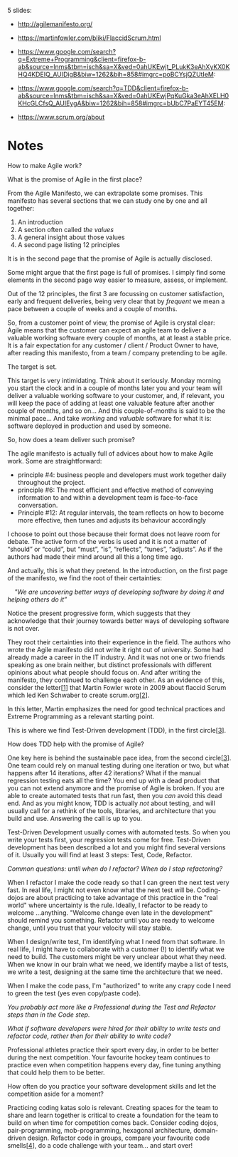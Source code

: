 5 slides:

- http://agilemanifesto.org/

- https://martinfowler.com/bliki/FlaccidScrum.html

- https://www.google.com/search?q=Extreme+Programming&client=firefox-b-ab&source=lnms&tbm=isch&sa=X&ved=0ahUKEwjt_PLukK3eAhXyKX0KHQ4KDEIQ_AUIDigB&biw=1262&bih=858#imgrc=poBCYsjQZUtIeM:

- https://www.google.com/search?q=TDD&client=firefox-b-ab&source=lnms&tbm=isch&sa=X&ved=0ahUKEwjPqKuGka3eAhXELH0KHcGLCfsQ_AUIEygA&biw=1262&bih=858#imgrc=bUbC7PaEYT45EM:

- https://www.scrum.org/about

# Notes

How to make Agile work?

What is the promise of Agile in the first place?

From the Agile Manifesto, we can extrapolate some promises. This manifesto has several sections that we can study one by one and all together:
1. An introduction
2. A section often called _the values_
3. A general insight about those values
4. A second page listing 12 principles

It is in the second page that the promise of Agile is actually disclosed. 

Some might argue that the first page is full of promises. I simply find some elements in the second page way easier to measure, assess, or implement.

Out of the 12 principles, the first 3 are focussing on customer satisfaction, early and frequent deliveries, being very clear that by _frequent_ we mean a pace between a couple of weeks and a couple of months.

So, from a customer point of view, the promise of Agile is crystal clear: Agile means that the customer can expect an agile team to deliver a valuable working software every couple of months, at at least a stable price. It is a fair expectation for any customer / client / Product Owner to have, after reading this manifesto, from a team / company pretending to be agile.

The target is set. 

This target is very intimidating. Think about it seriously. Monday morning you start the clock and in a couple of months later you and your team will deliver a valuable working software to your customer, and, if relevant, you will keep the pace of adding at least one valuable feature after another couple of months, and so on… And this couple-of-months is said to be the minimal pace… And take _working_ and _valuable_ software for what it is: software deployed in production and used by someone.

So, how does a team deliver such promise?

The agile manifesto is actually full of advices about how to make Agile work. Some are straightforward: 
* principle #4: business people and developers must work together daily throughout the project. 
* principle #6: The most efficient and effective method of conveying information to and within a development team is face-to-face conversation.
* Principle #12: At regular intervals, the team reflects on how to become more effective, then tunes and adjusts its behaviour accordingly

I choose to point out those because their format does not leave room for debate. The active form of the verbs is used and it is not a matter of “should” or “could”, but “must”, “is”, “reflects”, “tunes”, “adjusts”. As if the authors had made their mind around all this a long time ago. 

And actually, this is what they pretend. In the introduction, on the first page of the manifesto, we find the root of their certainties: 

&nbsp;&nbsp;&nbsp;&nbsp;_"We are uncovering better ways of developing software by doing it and helping others do it”_  

Notice the present progressive form, which suggests that they acknowledge that their journey towards better ways of developing software is not over.

They root their certainties into their experience in the field. The authors who wrote the Agile manifesto did not write it right out of university. Some had already made a career in the IT industry. And it was not one or two friends speaking as one brain neither, but distinct professionals with different opinions about what people should focus on. And after writing the manifesto, they continued to challenge each other. As an evidence of this, consider the letter[[1]] that Martin Fowler wrote in 2009 about flaccid Scrum which led Ken Schwaber to create scrum.org[[2]].

In this letter, Martin emphasizes the need for good technical practices and Extreme Programming as a relevant starting point.

This is where we find Test-Driven development (TDD), in the first circle[[3]].

How does TDD help with the promise of Agile?

One key here is behind the sustainable pace idea, from the second circle[[3]]. One team could rely on manual testing during one iteration or two, but what happens after 14 iterations, after 42 iterations? What if the manual regression testing eats all the time? You end up with a dead product that you can not extend anymore and the promise of Agile is broken. If you are able to create automated tests that run fast, then you _can_ avoid this dead end. And as you might know, TDD is actually _not_ about testing, and will usually call for a rethink of the tools, libraries, and architecture that you build and use. Answering the call is up to you.

Test-Driven Development usually comes with automated tests. So when you write your tests first, your regression tests come for free. Test-Driven development has been described a lot and you might find several versions of it. Usually you will find at least 3 steps: Test, Code, Refactor.

_Common questions: until when do I refactor? When do I stop refactoring?_

When I refactor I make the code ready so that I can green the next test very fast. In real life, I might not even know what the next test will be. Coding-dojos are about practicing to take advantage of this practice in the "real world" where uncertainty is the rule. Ideally, I refactor to be ready to welcome ...anything. "Welcome change even late in the development" should remind you something. Refactor until you are ready to welcome change, until you trust that your velocity will stay stable.

When I design/write test, I'm identifying what I need from that software. In real life, I might have to collaborate with a customer (!) to identify what we need to build. The customers might be very unclear about what they need. When we know in our brain what we need, we identify maybe a list of tests, we write a test, designing at the same time the architecture that we need.

When I make the code pass, I'm "authorized" to write any crapy code I need to green the test (yes even copy/paste code).

_You probably act more like a Professional during the Test and Refactor steps than in the Code step._

_What if software developers were hired for their ability to write tests and refactor code, rather then for their ability to write code?_


Professional athletes practice their sport every day, in order to be better during the next competition. Your favourite hockey team continues to practice even when competition happens every day, fine tuning anything that could help them to be better.

How often do you practice your software development skills and let the competition aside for a moment?

Practicing coding katas solo is relevant. Creating spaces for the team to share and learn together is critical to create a foundation for the team to build on when time for competition comes back. Consider coding dojos, pair-programming, mob-programming, hexagonal architecture, domain-driven design. Refactor code in groups, compare your favourite code smells[[4]], do a code challenge with your team… and start over!


[1]:https://martinfowler.com/bliki/FlaccidScrum.html
[2]:https://www.scrum.org/about
[3]:https://ronjeffries.com/xprog/what-is-extreme-programming/
[4]:https://refactoring.guru/refactoring/smells



